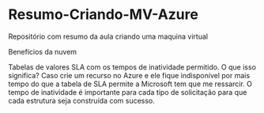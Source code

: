 # Resumo-Criando-MV-Azure
Repositório com resumo da aula criando uma maquina virtual

Benefícios da nuvem 

Tabelas de valores SLA com os tempos de inatividade permitido.
O que isso significa? Caso crie um recurso no Azure e ele fique indisponível por mais tempo do que a tabela de SLA permite a Microsoft tem que me ressarcir.
O tempo de inatividade é importante para cada tipo de solicitação para que cada estrutura seja construída com sucesso.
